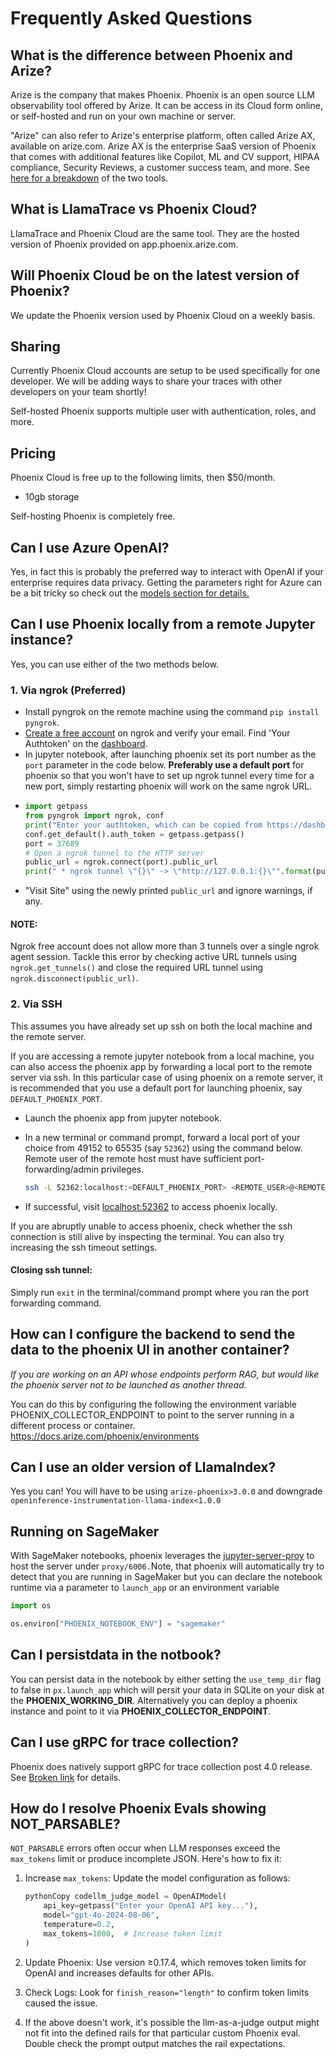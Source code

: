 # Frequently Asked Questions

## What is the difference between Phoenix and Arize?

Arize is the company that makes Phoenix. Phoenix is an open source LLM observability tool offered by Arize. It can be access in its Cloud form online, or self-hosted and run on your own machine or server.

"Arize" can also refer to Arize's enterprise platform, often called Arize AX, available on arize.com. Arize AX is the enterprise SaaS version of Phoenix that comes with additional features like Copilot, ML and CV support, HIPAA compliance, Security Reviews, a customer success team, and more. See [here for a breakdown](https://phoenix.arize.com/pricing/) of the two tools.

## What is LlamaTrace vs Phoenix Cloud?

LlamaTrace and Phoenix Cloud are the same tool. They are the hosted version of Phoenix provided on app.phoenix.arize.com.

## Will Phoenix Cloud be on the latest version of Phoenix?

We update the Phoenix version used by Phoenix Cloud on a weekly basis.

## Sharing

Currently Phoenix Cloud accounts are setup to be used specifically for one developer. We will be adding ways to share your traces with other developers on your team shortly!

Self-hosted Phoenix supports multiple user with authentication, roles, and more.

## Pricing

Phoenix Cloud is free up to the following limits, then $50/month.

* 10gb storage

Self-hosting Phoenix is completely free.

## Can I use Azure OpenAI?

Yes, in fact this is probably the preferred way to interact with OpenAI if your enterprise requires data privacy. Getting the parameters right for Azure can be a bit tricky so check out the [models section for details.](../api/evaluation-models.md#azure-openai)

## Can I use Phoenix locally from a remote Jupyter instance?

Yes, you can use either of the two methods below.

### 1. Via ngrok (Preferred)

* Install pyngrok on the remote machine using the command `pip install pyngrok`.
* [Create a free account](https://ngrok.com/) on ngrok and verify your email. Find 'Your Authtoken' on the [dashboard](https://dashboard.ngrok.com/auth).
* In jupyter notebook, after launching phoenix set its port number as the `port` parameter in the code below. **Preferably use a default port** for phoenix so that you won't have to set up ngrok tunnel every time for a new port, simply restarting phoenix will work on the same ngrok URL.
* ```python
  import getpass
  from pyngrok import ngrok, conf
  print("Enter your authtoken, which can be copied from https://dashboard.ngrok.com/auth")
  conf.get_default().auth_token = getpass.getpass()
  port = 37689
  # Open a ngrok tunnel to the HTTP server
  public_url = ngrok.connect(port).public_url
  print(" * ngrok tunnel \"{}\" -> \"http://127.0.0.1:{}\"".format(public_url, port))
  ```
* "Visit Site" using the newly printed `public_url` and ignore warnings, if any.

#### NOTE:

Ngrok free account does not allow more than 3 tunnels over a single ngrok agent session. Tackle this error by checking active URL tunnels using `ngrok.get_tunnels()` and close the required URL tunnel using `ngrok.disconnect(public_url)`.

### 2. Via SSH

This assumes you have already set up ssh on both the local machine and the remote server.

If you are accessing a remote jupyter notebook from a local machine, you can also access the phoenix app by forwarding a local port to the remote server via ssh. In this particular case of using phoenix on a remote server, it is recommended that you use a default port for launching phoenix, say `DEFAULT_PHOENIX_PORT`.

* Launch the phoenix app from jupyter notebook.
*   In a new terminal or command prompt, forward a local port of your choice from 49152 to 65535 (say `52362`) using the command below. Remote user of the remote host must have sufficient port-forwarding/admin privileges.

    ```bash
    ssh -L 52362:localhost:<DEFAULT_PHOENIX_PORT> <REMOTE_USER>@<REMOTE_HOST>
    ```
* If successful, visit [localhost:52362](http://localhost:52362) to access phoenix locally.

If you are abruptly unable to access phoenix, check whether the ssh connection is still alive by inspecting the terminal. You can also try increasing the ssh timeout settings.

#### Closing ssh tunnel:

Simply run `exit` in the terminal/command prompt where you ran the port forwarding command.

## How can I configure the backend to send the data to the phoenix UI in another container?

_If you are working on an API whose endpoints perform RAG, but would like the phoenix server not to be launched as another thread._

You can do this by configuring the following the environment variable PHOENIX\_COLLECTOR\_ENDPOINT to point to the server running in a different process or container. https://docs.arize.com/phoenix/environments

## Can I use an older version of LlamaIndex?

Yes you can! You will have to be using `arize-phoenix>3.0.0` and downgrade `openinference-instrumentation-llama-index<1.0.0`

## Running on SageMaker

With SageMaker notebooks, phoenix leverages the [jupyter-server-proy](https://github.com/jupyterhub/jupyter-server-proxy) to host the server under `proxy/6006.`Note, that phoenix will automatically try to detect that you are running in SageMaker but you can declare the notebook runtime via a parameter to `launch_app` or an environment variable

```python
import os

os.environ["PHOENIX_NOTEBOOK_ENV"] = "sagemaker"
```

## Can I persistdata in the notbook?

You can persist data in the notebook by either setting the `use_temp_dir` flag to false in `px.launch_app` which will persit your data in SQLite on your disk at the **PHOENIX\_WORKING\_DIR**. Alternatively you can deploy a phoenix instance and point to it via **PHOENIX\_COLLECTOR\_ENDPOINT**.

## Can I use gRPC for trace collection?

Phoenix does natively support gRPC for trace collection post 4.0 release. See [Broken link](broken-reference "mention") for details.

## How do I resolve Phoenix Evals showing NOT\_PARSABLE?

`NOT_PARSABLE` errors often occur when LLM responses exceed the `max_tokens` limit or produce incomplete JSON. Here's how to fix it:

1.  Increase `max_tokens`: Update the model configuration as follows:

    ```python
    pythonCopy codellm_judge_model = OpenAIModel(
        api_key=getpass("Enter your OpenAI API key..."),
        model="gpt-4o-2024-08-06",
        temperature=0.2,
        max_tokens=1000,  # Increase token limit
    )
    ```
2. Update Phoenix: Use version ≥0.17.4, which removes token limits for OpenAI and increases defaults for other APIs.
3. Check Logs: Look for `finish_reason="length"` to confirm token limits caused the issue.&#x20;
4. If the above doesn't work, it's possible the llm-as-a-judge output might not fit into the defined rails for that particular custom Phoenix eval. Double check the prompt output matches the rail expectations.
